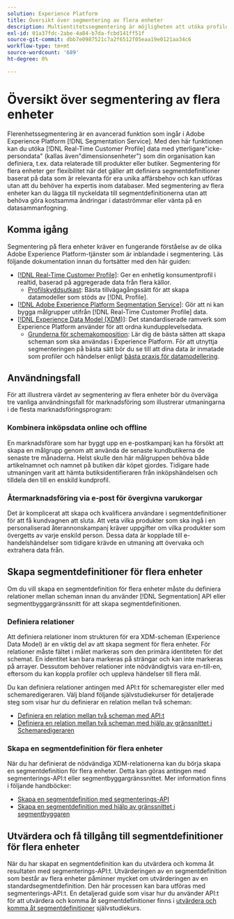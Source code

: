 ```yaml
---
solution: Experience Platform
title: Översikt över segmentering av flera enheter
description: Multientitetssegmentering är möjligheten att utöka profildata med ytterligare data baserat på produkter, butiker eller andra icke-profilklasser. När de är anslutna blir data från ytterligare klasser tillgängliga som om de vore inbyggda i profilschemat.
exl-id: 01a37fdc-2abe-4a84-b7da-fcbd141ff51f
source-git-commit: dbb7e0987521c7a2f6512f05eaa19e0121aa34c6
workflow-type: tm+mt
source-wordcount: '689'
ht-degree: 0%

---
```


# Översikt över segmentering av flera enheter

Flerenhetssegmentering är en avancerad funktion som ingår i Adobe Experience Platform [!DNL Segmentation Service]. Med den här funktionen kan du utöka [!DNL Real-Time Customer Profile] data med ytterligare&quot;icke-persondata&quot; (kallas även&quot;dimensionsenheter&quot;) som din organisation kan definiera, t.ex. data relaterade till produkter eller butiker. Segmentering för flera enheter ger flexibilitet när det gäller att definiera segmentdefinitioner baserat på data som är relevanta för era unika affärsbehov och kan utföras utan att du behöver ha expertis inom databaser. Med segmentering av flera enheter kan du lägga till nyckeldata till segmentdefinitionerna utan att behöva göra kostsamma ändringar i dataströmmar eller vänta på en datasammanfogning.

## Komma igång

Segmentering på flera enheter kräver en fungerande förståelse av de olika Adobe Experience Platform-tjänster som är inblandade i segmentering. Läs följande dokumentation innan du fortsätter med den här guiden:

* [[!DNL Real-Time Customer Profile]](../profile/home.md): Ger en enhetlig konsumentprofil i realtid, baserad på aggregerade data från flera källor.
   * [Profilskyddsutkast](../profile/guardrails.md): Bästa tillvägagångssätt för att skapa datamodeller som stöds av [!DNL Profile].
* [[!DNL Adobe Experience Platform Segmentation Service]](./home.md): Gör att ni kan bygga målgrupper utifrån [!DNL Real-Time Customer Profile] data.
* [[!DNL Experience Data Model (XDM)]](../xdm/home.md): Det standardiserade ramverk som Experience Platform använder för att ordna kundupplevelsedata.
   * [Grunderna för schemakomposition](../xdm/schema/composition.md#union): Lär dig de bästa sätten att skapa scheman som ska användas i Experience Platform. För att utnyttja segmenteringen på bästa sätt bör du se till att dina data är inmatade som profiler och händelser enligt [bästa praxis för datamodellering](../xdm/schema/best-practices.md).

## Användningsfall

För att illustrera värdet av segmentering av flera enheter bör du överväga tre vanliga användningsfall för marknadsföring som illustrerar utmaningarna i de flesta marknadsföringsprogram:

### Kombinera inköpsdata online och offline

En marknadsförare som har byggt upp en e-postkampanj kan ha försökt att skapa en målgrupp genom att använda de senaste kundbutikerna de senaste tre månaderna. Helst skulle den här målgruppen behöva både artikelnamnet och namnet på butiken där köpet gjordes. Tidigare hade utmaningen varit att hämta butiksidentifieraren från inköpshändelsen och tilldela den till en enskild kundprofil.

### Återmarknadsföring via e-post för övergivna varukorgar

Det är komplicerat att skapa och kvalificera användare i segmentdefinitioner för att få kundvagnen att sluta. Att veta vilka produkter som ska ingå i en personaliserad återannonskampanj kräver uppgifter om vilka produkter som övergetts av varje enskild person. Dessa data är kopplade till e-handelshändelser som tidigare krävde en utmaning att övervaka och extrahera data från.

## Skapa segmentdefinitioner för flera enheter

Om du vill skapa en segmentdefinition för flera enheter måste du definiera relationer mellan scheman innan du använder [!DNL Segmentation] API eller segmentbyggargränssnitt för att skapa segmentdefinitionen.

### Definiera relationer

Att definiera relationer inom strukturen för era XDM-scheman (Experience Data Model) är en viktig del av att skapa segment för flera enheter. För relationer måste fältet i målet markeras som den primära identiteten för det schemat. En identitet kan bara markeras på strängar och kan inte markeras på arrayer. Dessutom behöver relationer inte nödvändigtvis vara en-till-en, eftersom du kan koppla profiler och uppleva händelser till flera mål.

Du kan definiera relationer antingen med API:t för schemaregister eller med schemaredigeraren. Välj bland följande självstudiekurser för detaljerade steg som visar hur du definierar en relation mellan två scheman:

* [Definiera en relation mellan två scheman med API:t](../xdm/tutorials/relationship-api.md)
* [Definiera en relation mellan två scheman med hjälp av gränssnittet i Schemaredigeraren](../xdm/tutorials/relationship-ui.md)

### Skapa en segmentdefinition för flera enheter

När du har definierat de nödvändiga XDM-relationerna kan du börja skapa en segmentdefinition för flera enheter. Detta kan göras antingen med segmenterings-API:t eller segmentbyggargränssnittet. Mer information finns i följande handböcker:

* [Skapa en segmentdefinition med segmenterings-API](./tutorials/create-a-segment.md)
* [Skapa en segmentdefinition med hjälp av gränssnittet i segmentbyggaren](./ui/overview.md)

## Utvärdera och få tillgång till segmentdefinitioner för flera enheter

När du har skapat en segmentdefinition kan du utvärdera och komma åt resultaten med segmenterings-API:t. Utvärderingen av en segmentdefinition som består av flera enheter påminner mycket om utvärderingen av en standardsegmentdefinition. Den här processen kan bara utföras med segmenterings-API:t. En detaljerad guide som visar hur du använder API:t för att utvärdera och komma åt segmentdefinitioner finns i [utvärdera och komma åt segmentdefinitioner](./tutorials/evaluate-a-segment.md) självstudiekurs.
